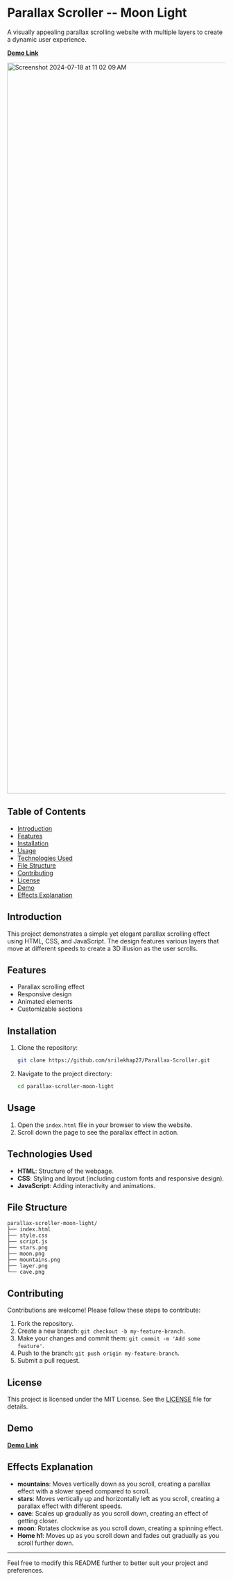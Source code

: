 
# Parallax Scroller -- Moon Light

A visually appealing parallax scrolling website with multiple layers to create a dynamic user experience.

[**Demo Link**](https://srilekhap27.github.io/Parallax-Scroller/)

<img width="1682" alt="Screenshot 2024-07-18 at 11 02 09 AM" src="https://github.com/user-attachments/assets/0fb851a7-010e-4f64-9f44-0de683d9b30d">


## Table of Contents
- [Introduction](#introduction)
- [Features](#features)
- [Installation](#installation)
- [Usage](#usage)
- [Technologies Used](#technologies-used)
- [File Structure](#file-structure)
- [Contributing](#contributing)
- [License](#license)
- [Demo](#demo)
- [Effects Explanation](#effects-explanation)

## Introduction
This project demonstrates a simple yet elegant parallax scrolling effect using HTML, CSS, and JavaScript. The design features various layers that move at different speeds to create a 3D illusion as the user scrolls.

## Features
- Parallax scrolling effect
- Responsive design
- Animated elements
- Customizable sections

## Installation
1. Clone the repository:
   ```bash
   git clone https://github.com/srilekhap27/Parallax-Scroller.git
   ```
2. Navigate to the project directory:
   ```bash
   cd parallax-scroller-moon-light
   ```

## Usage
1. Open the `index.html` file in your browser to view the website.
2. Scroll down the page to see the parallax effect in action.

## Technologies Used
- **HTML**: Structure of the webpage.
- **CSS**: Styling and layout (including custom fonts and responsive design).
- **JavaScript**: Adding interactivity and animations.

## File Structure
```
parallax-scroller-moon-light/
├── index.html
├── style.css
├── script.js
├── stars.png
├── moon.png
├── mountains.png
├── layer.png
└── cave.png
```

## Contributing
Contributions are welcome! Please follow these steps to contribute:
1. Fork the repository.
2. Create a new branch: `git checkout -b my-feature-branch`.
3. Make your changes and commit them: `git commit -m 'Add some feature'`.
4. Push to the branch: `git push origin my-feature-branch`.
5. Submit a pull request.

## License
This project is licensed under the MIT License. See the [LICENSE](LICENSE) file for details.

## Demo
[**Demo Link**](https://srilekhap27.github.io/Parallax-Scroller/)

## Effects Explanation
- **mountains**: Moves vertically down as you scroll, creating a parallax effect with a slower speed compared to scroll.
- **stars**: Moves vertically up and horizontally left as you scroll, creating a parallax effect with different speeds.
- **cave**: Scales up gradually as you scroll down, creating an effect of getting closer.
- **moon**: Rotates clockwise as you scroll down, creating a spinning effect.
- **Home h1**: Moves up as you scroll down and fades out gradually as you scroll further down.

---

Feel free to modify this README further to better suit your project and preferences.
